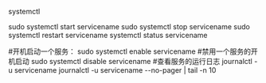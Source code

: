 systemctl 

sudo systemctl start servicename
sudo systemctl stop servicename
sudo systemctl restart servicename
systemctl status servicename

#开机启动一个服务：
sudo systemctl enable servicename 
#禁用一个服务的开机启动
sudo systemctl disable servicename
#查看服务的运行日志
journalctl -u servicename
journalctl -u servicename --no-pager | tail -n 10